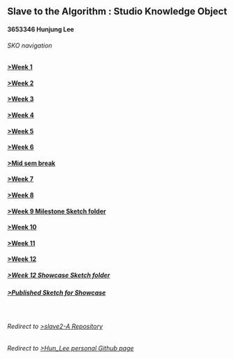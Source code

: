 ## Slave to the Algorithm : Studio Knowledge Object
#### 3653346 Hunjung Lee
###### SKO navigation
#### [>Week 1](https://hunoong.github.io/slave2-A/week01/)
#### [>Week 2](https://hunoong.github.io/slave2-A/week02)
#### [>Week 3](https://hunoong.github.io/slave2-A/week03)
#### [>Week 4](https://hunoong.github.io/slave2-A/week04)
#### [>Week 5](https://hunoong.github.io/slave2-A/week05)
#### [>Week 6](https://hunoong.github.io/slave2-A/week06)
#### [>Mid sem break](https://hunoong.github.io/slave2-A/week06_BREAK)
#### [>Week 7](https://hunoong.github.io/slave2-A/week07)
#### [>Week 8](https://hunoong.github.io/slave2-A/week08)
#### [>Week 9 Milestone Sketch folder](https://github.com/hunoong/slave2-A/tree/master/week09%20MILESTONE)
#### [>Week 10](https://hunoong.github.io/slave2-A/week10)
#### [>Week 11](https://hunoong.github.io/slave2-A/week11)
#### [>Week 12](https://hunoong.github.io/slave2-A/week12)
##### [>Week 12 Showcase Sketch folder](https://github.com/hunoong/Hun_Lee/tree/gh-pages/The_Beauty_of_the_Eaten_Path2)
##### [>Published Sketch for Showcase](https://hunoong.github.io/Hun_Lee/The_Beauty_of_the_Eaten_Path2)
<br/>

###### Redirect to [>slave2-A Repository](https://github.com/hunoong/slave2-A)
###### Redirect to [>Hun_Lee personal Github page](https://hunoong.github.io/Hun_Lee/)
